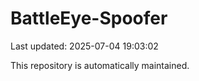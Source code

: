 # BattleEye-Spoofer

Last updated: 2025-07-04 19:03:02

This repository is automatically maintained.
